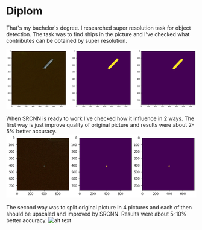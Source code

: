 # Diplom
That's my bachelor's degree. I researched super resolution task for object detection. The task was to find ships in the picture and I've checked what contributes can be obtained by super resolution.
 
![alt text](/image7.png "Object detection cnn results")​

When SRCNN is ready to work I've checked how it influence in 2 ways. The first way is just improve quality of original picture and results were about 2-5% better accuracy. ![alt text](/img11_1.png "SRCNN+CNN+original image")​

The second way was to split original picture in 4 pictures and each of then should be upscaled and improved by SRCNN. Results were about 5-10% better accuracy. 
![alt text](/image9png "SRCNN+CNN+splitted image")​
